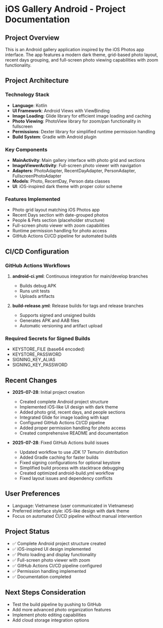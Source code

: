 # iOS Gallery Android - Project Documentation

## Project Overview
This is an Android gallery application inspired by the iOS Photos app interface. The app features a modern dark theme, grid-based photo layout, recent days grouping, and full-screen photo viewing capabilities with zoom functionality.

## Project Architecture

### Technology Stack
- **Language**: Kotlin
- **UI Framework**: Android Views with ViewBinding
- **Image Loading**: Glide library for efficient image loading and caching
- **Photo Viewing**: PhotoView library for zoom/pan functionality in fullscreen
- **Permissions**: Dexter library for simplified runtime permission handling
- **Build System**: Gradle with Android plugin

### Key Components
- **MainActivity**: Main gallery interface with photo grid and sections
- **ImageViewerActivity**: Full-screen photo viewer with navigation
- **Adapters**: PhotoAdapter, RecentDayAdapter, PersonAdapter, FullscreenPhotoAdapter
- **Models**: Photo, RecentDay, Person data classes
- **UI**: iOS-inspired dark theme with proper color scheme

### Features Implemented
- Photo grid layout matching iOS Photos app
- Recent Days section with date-grouped photos
- People & Pets section (placeholder structure)
- Full-screen photo viewer with zoom capabilities
- Runtime permission handling for photo access
- GitHub Actions CI/CD pipeline for automated builds

## CI/CD Configuration

### GitHub Actions Workflows
1. **android-ci.yml**: Continuous integration for main/develop branches
   - Builds debug APK
   - Runs unit tests
   - Uploads artifacts

2. **build-release.yml**: Release builds for tags and release branches
   - Supports signed and unsigned builds
   - Generates APK and AAB files
   - Automatic versioning and artifact upload

### Required Secrets for Signed Builds
- KEYSTORE_FILE (base64 encoded)
- KEYSTORE_PASSWORD
- SIGNING_KEY_ALIAS  
- SIGNING_KEY_PASSWORD

## Recent Changes
- **2025-07-28**: Initial project creation
  - Created complete Android project structure
  - Implemented iOS-like UI design with dark theme
  - Added photo grid, recent days, and people sections
  - Integrated Glide for image loading with kapt
  - Configured GitHub Actions CI/CD pipeline
  - Added proper permission handling for photo access
  - Created comprehensive README and documentation

- **2025-07-28**: Fixed GitHub Actions build issues
  - Updated workflow to use JDK 17 Temurin distribution
  - Added Gradle caching for faster builds
  - Fixed signing configurations for optional keystore
  - Simplified build process with stacktrace debugging
  - Created optimized android-build.yml workflow
  - Fixed layout issues and dependency conflicts

## User Preferences
- Language: Vietnamese (user communicated in Vietnamese)
- Preferred interface style: iOS-like design with dark theme
- Focus on automated CI/CD pipeline without manual intervention

## Project Status
- ✅ Complete Android project structure created
- ✅ iOS-inspired UI design implemented
- ✅ Photo loading and display functionality
- ✅ Full-screen photo viewer with zoom
- ✅ GitHub Actions CI/CD pipeline configured
- ✅ Permission handling implemented
- ✅ Documentation completed

## Next Steps Consideration
- Test the build pipeline by pushing to GitHub
- Add more advanced photo organization features
- Implement photo editing capabilities
- Add cloud storage integration options